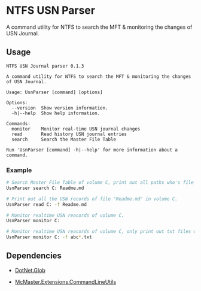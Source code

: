 # NTFS USN Parser

 A command utility for NTFS to search the MFT & monitoring the changes of USN Journal.

## Usage

```
NTFS USN Journal parser 0.1.3

A command utility for NTFS to search the MFT & monitoring the changes of USN Journal.

Usage: UsnParser [command] [options]

Options:
  --version  Show version information.
  -h|--help  Show help information.

Commands:
  monitor    Monitor real-time USN journal changes
  read       Read history USN journal entries
  search     Search the Master File Table

Run 'UsnParser [command] -h|--help' for more information about a command.
```

### Example

```bash
# Search Master File Table of volume C, print out all paths who's file name is "Readme.md"
UsnParser search C: Readme.md 
```

```bash
# Print out all the USN records of file "Readme.md" in volume C.
UsnParser read C: -f Readme.md 
```

```bash
# Monitor realtime USN reacords of volume C.
UsnParser monitor C: 
```

```bash
# Monitor realtime USN reacords of volume C, only print out txt files whose name starts with "abc".
UsnParser monitor C: -f abc*.txt 
```

## Dependencies 

* [DotNet.Glob](https://github.com/dazinator/DotNet.Glob)

* [McMaster.Extensions.CommandLineUtils](https://github.com/natemcmaster/CommandLineUtils)

